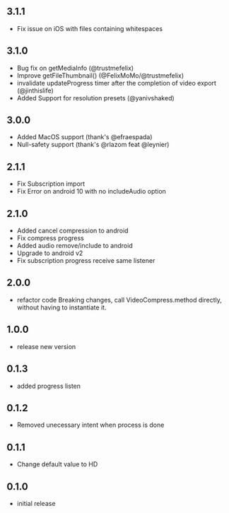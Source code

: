 ## 3.1.1
- Fix issue on iOS with files containing whitespaces

## 3.1.0
- Bug fix on getMediaInfo (@trustmefelix)
- Improve getFileThumbnail() (@FelixMoMo/@trustmefelix)
- invalidate updateProgress timer after the completion of video export (@jinthislife)
- Added Support for resolution presets (@yanivshaked)

## 3.0.0
- Added MacOS support (thank's @efraespada)
- Null-safety support (thank's @rlazom feat @leynier)

## 2.1.1
- Fix Subscription import 
- Fix Error on android 10 with no includeAudio option

## 2.1.0
- Added cancel compression to android 
- Fix compress progress
- Added audio remove/include to android
- Upgrade to android v2
- Fix subscription progress receive same listener
  
## 2.0.0
- refactor code
Breaking changes, call VideoCompress.method directly, without having to instantiate it.

## 1.0.0
- release new version

## 0.1.3
- added progress listen

## 0.1.2
- Removed unecessary intent when process is done

## 0.1.1
- Change default value to HD

## 0.1.0
- initial release